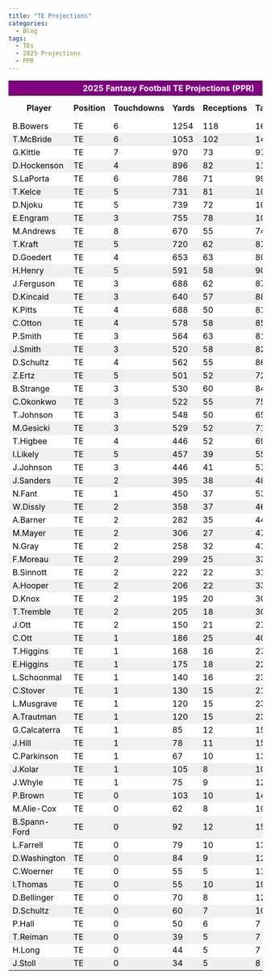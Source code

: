 ```yaml
---
title: "TE Projections"
categories:
  - Blog
tags:
  - TEs
  - 2025 Projections
  - PPR
---
```


<table>
  <tr style="background-color: purple; color: white;">
    <th colspan="7"><b>2025 Fantasy Football TE Projections (PPR)</b></th>
  </tr>
  <tr>
    <th>Player</th>
    <th>Position</th>
    <th>Touchdowns</th>
    <th>Yards</th>
    <th>Receptions</th>
    <th>Targets</th>
    <th>Fantasy Points</th>
  </tr>
  <tr style="background-color: white; color: black;">
    <td>B.Bowers</td>
    <td>TE</td>
    <td>6</td>
    <td>1254</td>
    <td>118</td>
    <td>161</td>
    <td>280</td>
  </tr>
  <tr style="background-color: #f0f0f0; color: black;">
    <td>T.McBride</td>
    <td>TE</td>
    <td>6</td>
    <td>1053</td>
    <td>102</td>
    <td>145</td>
    <td>243</td>
  </tr>
  <tr style="background-color: white; color: black;">
    <td>G.Kittle</td>
    <td>TE</td>
    <td>7</td>
    <td>970</td>
    <td>73</td>
    <td>97</td>
    <td>226</td>
  </tr>
  <tr style="background-color: #f0f0f0; color: black;">
    <td>D.Hockenson</td>
    <td>TE</td>
    <td>4</td>
    <td>896</td>
    <td>82</td>
    <td>115</td>
    <td>196</td>
  </tr>
  <tr style="background-color: white; color: black;">
    <td>S.LaPorta</td>
    <td>TE</td>
    <td>6</td>
    <td>786</td>
    <td>71</td>
    <td>99</td>
    <td>186</td>
  </tr>
  <tr style="background-color: #f0f0f0; color: black;">
    <td>T.Kelce</td>
    <td>TE</td>
    <td>5</td>
    <td>731</td>
    <td>81</td>
    <td>105</td>
    <td>184</td>
  </tr>
  <tr style="background-color: white; color: black;">
    <td>D.Njoku</td>
    <td>TE</td>
    <td>5</td>
    <td>739</td>
    <td>72</td>
    <td>108</td>
    <td>176</td>
  </tr>
  <tr style="background-color: #f0f0f0; color: black;">
    <td>E.Engram</td>
    <td>TE</td>
    <td>3</td>
    <td>755</td>
    <td>78</td>
    <td>102</td>
    <td>172</td>
  </tr>
  <tr style="background-color: white; color: black;">
    <td>M.Andrews</td>
    <td>TE</td>
    <td>8</td>
    <td>670</td>
    <td>55</td>
    <td>74</td>
    <td>170</td>
  </tr>
  <tr style="background-color: #f0f0f0; color: black;">
    <td>T.Kraft</td>
    <td>TE</td>
    <td>5</td>
    <td>720</td>
    <td>62</td>
    <td>87</td>
    <td>164</td>
  </tr>
  <tr style="background-color: white; color: black;">
    <td>D.Goedert</td>
    <td>TE</td>
    <td>4</td>
    <td>653</td>
    <td>63</td>
    <td>80</td>
    <td>152</td>
  </tr>
  <tr style="background-color: #f0f0f0; color: black;">
    <td>H.Henry</td>
    <td>TE</td>
    <td>5</td>
    <td>591</td>
    <td>58</td>
    <td>90</td>
    <td>147</td>
  </tr>
  <tr style="background-color: white; color: black;">
    <td>J.Ferguson</td>
    <td>TE</td>
    <td>3</td>
    <td>688</td>
    <td>62</td>
    <td>87</td>
    <td>146</td>
  </tr>
  <tr style="background-color: #f0f0f0; color: black;">
    <td>D.Kincaid</td>
    <td>TE</td>
    <td>3</td>
    <td>640</td>
    <td>57</td>
    <td>88</td>
    <td>144</td>
  </tr>
  <tr style="background-color: white; color: black;">
    <td>K.Pitts</td>
    <td>TE</td>
    <td>4</td>
    <td>688</td>
    <td>50</td>
    <td>81</td>
    <td>143</td>
  </tr>
  <tr style="background-color: #f0f0f0; color: black;">
    <td>C.Otton</td>
    <td>TE</td>
    <td>4</td>
    <td>578</td>
    <td>58</td>
    <td>85</td>
    <td>142</td>
  </tr>
  <tr style="background-color: white; color: black;">
    <td>P.Smith</td>
    <td>TE</td>
    <td>3</td>
    <td>564</td>
    <td>63</td>
    <td>81</td>
    <td>138</td>
  </tr>
  <tr style="background-color: #f0f0f0; color: black;">
    <td>J.Smith</td>
    <td>TE</td>
    <td>3</td>
    <td>520</td>
    <td>58</td>
    <td>82</td>
    <td>134</td>
  </tr>
  <tr style="background-color: white; color: black;">
    <td>D.Schultz</td>
    <td>TE</td>
    <td>4</td>
    <td>562</td>
    <td>55</td>
    <td>86</td>
    <td>132</td>
  </tr>
  <tr style="background-color: #f0f0f0; color: black;">
    <td>Z.Ertz</td>
    <td>TE</td>
    <td>5</td>
    <td>501</td>
    <td>52</td>
    <td>72</td>
    <td>132</td>
  </tr>
  <tr style="background-color: white; color: black;">
    <td>B.Strange</td>
    <td>TE</td>
    <td>3</td>
    <td>530</td>
    <td>60</td>
    <td>84</td>
    <td>131</td>
  </tr>
  <tr style="background-color: #f0f0f0; color: black;">
    <td>C.Okonkwo</td>
    <td>TE</td>
    <td>3</td>
    <td>522</td>
    <td>55</td>
    <td>75</td>
    <td>125</td>
  </tr>
  <tr style="background-color: white; color: black;">
    <td>T.Johnson</td>
    <td>TE</td>
    <td>3</td>
    <td>548</td>
    <td>50</td>
    <td>65</td>
    <td>123</td>
  </tr>
  <tr style="background-color: #f0f0f0; color: black;">
    <td>M.Gesicki</td>
    <td>TE</td>
    <td>3</td>
    <td>529</td>
    <td>52</td>
    <td>71</td>
    <td>121</td>
  </tr>
  <tr style="background-color: white; color: black;">
    <td>T.Higbee</td>
    <td>TE</td>
    <td>4</td>
    <td>446</td>
    <td>52</td>
    <td>69</td>
    <td>121</td>
  </tr>
  <tr style="background-color: #f0f0f0; color: black;">
    <td>I.Likely</td>
    <td>TE</td>
    <td>5</td>
    <td>457</td>
    <td>39</td>
    <td>55</td>
    <td>119</td>
  </tr>
  <tr style="background-color: white; color: black;">
    <td>J.Johnson</td>
    <td>TE</td>
    <td>3</td>
    <td>446</td>
    <td>41</td>
    <td>57</td>
    <td>104</td>
  </tr>
  <tr style="background-color: #f0f0f0; color: black;">
    <td>J.Sanders</td>
    <td>TE</td>
    <td>2</td>
    <td>395</td>
    <td>38</td>
    <td>48</td>
    <td>90</td>
  </tr>
  <tr style="background-color: white; color: black;">
    <td>N.Fant</td>
    <td>TE</td>
    <td>1</td>
    <td>450</td>
    <td>37</td>
    <td>53</td>
    <td>88</td>
  </tr>
  <tr style="background-color: #f0f0f0; color: black;">
    <td>W.Dissly</td>
    <td>TE</td>
    <td>2</td>
    <td>358</td>
    <td>37</td>
    <td>46</td>
    <td>84</td>
  </tr>
  <tr style="background-color: white; color: black;">
    <td>A.Barner</td>
    <td>TE</td>
    <td>2</td>
    <td>282</td>
    <td>35</td>
    <td>44</td>
    <td>75</td>
  </tr>
  <tr style="background-color: #f0f0f0; color: black;">
    <td>M.Mayer</td>
    <td>TE</td>
    <td>2</td>
    <td>306</td>
    <td>27</td>
    <td>47</td>
    <td>70</td>
  </tr>
  <tr style="background-color: white; color: black;">
    <td>N.Gray</td>
    <td>TE</td>
    <td>2</td>
    <td>258</td>
    <td>32</td>
    <td>41</td>
    <td>70</td>
  </tr>
  <tr style="background-color: #f0f0f0; color: black;">
    <td>F.Moreau</td>
    <td>TE</td>
    <td>2</td>
    <td>299</td>
    <td>25</td>
    <td>33</td>
    <td>68</td>
  </tr>
  <tr style="background-color: white; color: black;">
    <td>B.Sinnott</td>
    <td>TE</td>
    <td>2</td>
    <td>222</td>
    <td>22</td>
    <td>31</td>
    <td>56</td>
  </tr>
  <tr style="background-color: #f0f0f0; color: black;">
    <td>A.Hooper</td>
    <td>TE</td>
    <td>2</td>
    <td>206</td>
    <td>22</td>
    <td>33</td>
    <td>55</td>
  </tr>
  <tr style="background-color: white; color: black;">
    <td>D.Knox</td>
    <td>TE</td>
    <td>2</td>
    <td>195</td>
    <td>20</td>
    <td>30</td>
    <td>52</td>
  </tr>
  <tr style="background-color: #f0f0f0; color: black;">
    <td>T.Tremble</td>
    <td>TE</td>
    <td>2</td>
    <td>205</td>
    <td>18</td>
    <td>30</td>
    <td>51</td>
  </tr>
  <tr style="background-color: white; color: black;">
    <td>J.Ott</td>
    <td>TE</td>
    <td>2</td>
    <td>150</td>
    <td>21</td>
    <td>27</td>
    <td>49</td>
  </tr>
  <tr style="background-color: #f0f0f0; color: black;">
    <td>C.Ott</td>
    <td>TE</td>
    <td>1</td>
    <td>186</td>
    <td>25</td>
    <td>40</td>
    <td>46</td>
  </tr>
  <tr style="background-color: white; color: black;">
    <td>T.Higgins</td>
    <td>TE</td>
    <td>1</td>
    <td>168</td>
    <td>16</td>
    <td>27</td>
    <td>41</td>
  </tr>
  <tr style="background-color: #f0f0f0; color: black;">
    <td>E.Higgins</td>
    <td>TE</td>
    <td>1</td>
    <td>175</td>
    <td>18</td>
    <td>22</td>
    <td>39</td>
  </tr>
  <tr style="background-color: white; color: black;">
    <td>L.Schoonmal</td>
    <td>TE</td>
    <td>1</td>
    <td>140</td>
    <td>16</td>
    <td>23</td>
    <td>37</td>
  </tr>
  <tr style="background-color: #f0f0f0; color: black;">
    <td>C.Stover</td>
    <td>TE</td>
    <td>1</td>
    <td>130</td>
    <td>15</td>
    <td>21</td>
    <td>36</td>
  </tr>
  <tr style="background-color: white; color: black;">
    <td>L.Musgrave</td>
    <td>TE</td>
    <td>1</td>
    <td>120</td>
    <td>15</td>
    <td>23</td>
    <td>33</td>
  </tr>
  <tr style="background-color: #f0f0f0; color: black;">
    <td>A.Trautman</td>
    <td>TE</td>
    <td>1</td>
    <td>120</td>
    <td>15</td>
    <td>23</td>
    <td>33</td>
  </tr>
  <tr style="background-color: white; color: black;">
    <td>G.Calcaterra</td>
    <td>TE</td>
    <td>1</td>
    <td>85</td>
    <td>12</td>
    <td>15</td>
    <td>27</td>
  </tr>
  <tr style="background-color: #f0f0f0; color: black;">
    <td>J.Hill</td>
    <td>TE</td>
    <td>1</td>
    <td>78</td>
    <td>11</td>
    <td>15</td>
    <td>26</td>
  </tr>
  <tr style="background-color: white; color: black;">
    <td>C.Parkinson</td>
    <td>TE</td>
    <td>1</td>
    <td>67</td>
    <td>10</td>
    <td>13</td>
    <td>23</td>
  </tr>
  <tr style="background-color: #f0f0f0; color: black;">
    <td>J.Kolar</td>
    <td>TE</td>
    <td>1</td>
    <td>105</td>
    <td>8</td>
    <td>10</td>
    <td>23</td>
  </tr>
  <tr style="background-color: white; color: black;">
    <td>J.Whyle</td>
    <td>TE</td>
    <td>1</td>
    <td>75</td>
    <td>9</td>
    <td>12</td>
    <td>23</td>
  </tr>
  <tr style="background-color: #f0f0f0; color: black;">
    <td>P.Brown</td>
    <td>TE</td>
    <td>0</td>
    <td>103</td>
    <td>10</td>
    <td>14</td>
    <td>21</td>
  </tr>
  <tr style="background-color: white; color: black;">
    <td>M.Alie-Cox</td>
    <td>TE</td>
    <td>0</td>
    <td>62</td>
    <td>8</td>
    <td>10</td>
    <td>20</td>
  </tr>
  <tr style="background-color: #f0f0f0; color: black;">
    <td>B.Spann-Ford</td>
    <td>TE</td>
    <td>0</td>
    <td>92</td>
    <td>12</td>
    <td>15</td>
    <td>19</td>
  </tr>
  <tr style="background-color: white; color: black;">
    <td>L.Farrell</td>
    <td>TE</td>
    <td>0</td>
    <td>79</td>
    <td>10</td>
    <td>13</td>
    <td>18</td>
  </tr>
  <tr style="background-color: #f0f0f0; color: black;">
    <td>D.Washington</td>
    <td>TE</td>
    <td>0</td>
    <td>84</td>
    <td>9</td>
    <td>12</td>
    <td>17</td>
  </tr>
  <tr style="background-color: white; color: black;">
    <td>C.Woerner</td>
    <td>TE</td>
    <td>0</td>
    <td>55</td>
    <td>5</td>
    <td>11</td>
    <td>17</td>
  </tr>
  <tr style="background-color: #f0f0f0; color: black;">
    <td>I.Thomas</td>
    <td>TE</td>
    <td>0</td>
    <td>55</td>
    <td>10</td>
    <td>19</td>
    <td>16</td>
  </tr>
  <tr style="background-color: white; color: black;">
    <td>D.Bellinger</td>
    <td>TE</td>
    <td>0</td>
    <td>70</td>
    <td>8</td>
    <td>12</td>
    <td>15</td>
  </tr>
  <tr style="background-color: #f0f0f0; color: black;">
    <td>D.Schultz</td>
    <td>TE</td>
    <td>0</td>
    <td>60</td>
    <td>7</td>
    <td>10</td>
    <td>13</td>
  </tr>
  <tr style="background-color: white; color: black;">
    <td>P.Hall</td>
    <td>TE</td>
    <td>0</td>
    <td>50</td>
    <td>6</td>
    <td>7</td>
    <td>11</td>
  </tr>
  <tr style="background-color: #f0f0f0; color: black;">
    <td>T.Reiman</td>
    <td>TE</td>
    <td>0</td>
    <td>39</td>
    <td>5</td>
    <td>7</td>
    <td>11</td>
  </tr>
  <tr style="background-color: white; color: black;">
    <td>H.Long</td>
    <td>TE</td>
    <td>0</td>
    <td>44</td>
    <td>5</td>
    <td>7</td>
    <td>10</td>
  </tr>
  <tr style="background-color: #f0f0f0; color: black;">
    <td>J.Stoll</td>
    <td>TE</td>
    <td>0</td>
    <td>34</td>
    <td>5</td>
    <td>8</td>
    <td>9</td>
  </tr>
</table>
